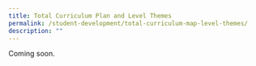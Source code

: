 ```yaml
---
title: Total Curriculum Plan and Level Themes
permalink: /student-development/total-curriculum-map-level-themes/
description: ""
---
```

Coming soon.